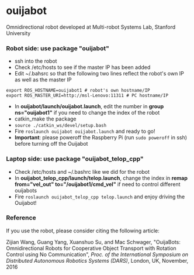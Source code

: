 # ouijabot
Omnidirectional robot developed at Multi-robot Systems Lab, Stanford University

### Robot side: use package "ouijabot"
- ssh into the robot
- Check /etc/hosts to see if the master IP has been added
- Edit ~/.bahsrc so that the following two lines reflect the robot's own IP as well as the master IP
```
export ROS_HOSTNAME=ouijabot1 # robot's own hostname/IP
export ROS_MASTER_URI=http://msl-Lenovo:11311 # PC hostname/IP
```
- In **ouijabot/launch/ouijabot.launch**, edit the number in **group ns="ouijabot1"** if you need to change the index of the robot
- catkin_make the package
- `source ./catkin_ws/devel/setup.bash`
- Fire `roslaunch ouijabot ouijabot.launch` and ready to go!
- **Important**: please poweroff the Raspberry Pi (run `sudo poweroff` in ssh)  before turning off the Ouijabot


### Laptop side: use package "ouijabot_telop_cpp"
- Check /etc/hosts and ~/.bashrc like we did for the robot
- In **ouijabot_telop_cpp/launch/telop.launch**, change the index in **remap from="vel_out" to="/ouijabot1/cmd_vel"** if need to control different ouijabots
- Fire `roslaunch ouijabot_telop_cpp telop.launch` and enjoy driving the Ouijabot!

### Reference
If you use the robot, please consider citing the following article:

Zijian Wang, Guang Yang, Xuanshuo Su, and Mac Schwager, "OuijaBots: Omnidirectional Robots for Cooperative Object Transport with Rotation Control using No Communication", *Proc. of the International Symposium on Distributed Autonomous Robotics Systems (DARS)*, London, UK, November, 2016
